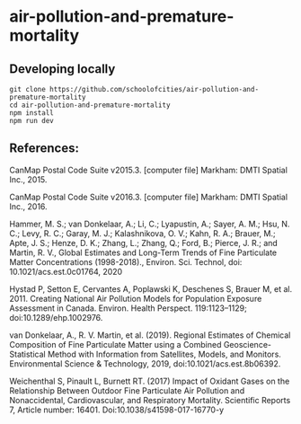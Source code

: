 # air-pollution-and-premature-mortality

## Developing locally

```
git clone https://github.com/schoolofcities/air-pollution-and-premature-mortality
cd air-pollution-and-premature-mortality
npm install
npm run dev
```


## References:

CanMap Postal Code Suite v2015.3. [computer file] Markham: DMTI Spatial Inc., 2015.

CanMap Postal Code Suite v2016.3. [computer file] Markham: DMTI Spatial Inc., 2016.

Hammer, M. S.; van Donkelaar, A.; Li, C.; Lyapustin, A.; Sayer, A. M.; Hsu, N. C.; Levy, R. C.; Garay, M. J.; Kalashnikova, O. V.; Kahn, R. A.; Brauer, M.; Apte, J. S.; Henze, D. K.; Zhang, L.; Zhang, Q.; Ford, B.; Pierce, J. R.; and Martin, R. V., Global Estimates and Long-Term Trends of Fine Particulate Matter Concentrations (1998-2018)., Environ. Sci. Technol, doi: 10.1021/acs.est.0c01764, 2020

Hystad P, Setton E, Cervantes A, Poplawski K, Deschenes S, Brauer M, et al. 2011. Creating National Air Pollution Models for Population Exposure Assessment in Canada. Environ. Health Perspect. 119:1123–1129; doi:10.1289/ehp.1002976.

van Donkelaar, A., R. V. Martin, et al. (2019). Regional Estimates of Chemical Composition of Fine Particulate Matter using a Combined Geoscience-Statistical Method with Information from Satellites, Models, and Monitors. Environmental Science & Technology, 2019, doi:10.1021/acs.est.8b06392.

Weichenthal S, Pinault L, Burnett RT. (2017) Impact of Oxidant Gases on the Relationship Between Outdoor Fine Particulate Air Pollution and Nonaccidental, Cardiovascular, and Respiratory Mortality. Scientific Reports 7, Article number: 16401. Doi:10.1038/s41598-017-16770-y



